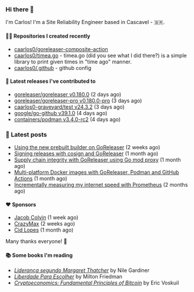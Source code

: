 ### Hi there 👋

I'm Carlos! I'm a Site Reliability Engineer based in Cascavel - 🇧🇷.

#### 👨‍💻 Repositories I created recently
- [caarlos0/goreleaser-composite-action](https://github.com/caarlos0/goreleaser-composite-action)
- [caarlos0/timea.go](https://github.com/caarlos0/timea.go) - timea.go (did you see what I did there?) is a simple library to print given times in &#34;time ago&#34; manner.
- [caarlos0/.github](https://github.com/caarlos0/.github) - github config

#### 🚀 Latest releases I've contributed to


- [goreleaser/goreleaser v0.180.0](https://github.com/goreleaser/goreleaser/releases/tag/v0.180.0) (2 days ago)
- [goreleaser/goreleaser-pro v0.180.0-pro](https://github.com/goreleaser/goreleaser-pro/releases/tag/v0.180.0-pro) (3 days ago)
- [caarlos0-graveyard/test v24.3.2](https://github.com/caarlos0-graveyard/test/releases/tag/v24.3.2) (3 days ago)
- [google/go-github v39.1.0](https://github.com/google/go-github/releases/tag/v39.1.0) (4 days ago)
- [containers/podman v3.4.0-rc2](https://github.com/containers/podman/releases/tag/v3.4.0-rc2) (4 days ago)

### 📄 Latest posts
- [Using the new prebuilt builder on GoReleaser](https://carlosbecker.com/posts/goreleaser-prebuilt/) (2 weeks ago)
- [Signing releases with cosign and GoReleaser](https://carlosbecker.com/posts/goreleaser-cosign/) (1 month ago)
- [Supply chain integrity with GoReleaser using Go mod proxy](https://carlosbecker.com/posts/supply-chain-goreleaser-go-mod-proxy/) (1 month ago)
- [Multi-platform Docker images with GoReleaser, Podman and GitHub Actions](https://carlosbecker.com/posts/goreleaser-actions-podman/) (1 month ago)
- [Incrementally measuring my internet speed with Prometheus](https://carlosbecker.com/posts/speedtest-prometheus/) (2 months ago)

#### ❤️ Sponsors
- [Jacob Colvin](https://github.com/MacroPower) (1 week ago)
- [CrazyMax](https://github.com/crazy-max) (2 weeks ago)
- [Cid Lopes](https://github.com/supercid) (1 month ago)

Many thanks everyone! 🙏

#### 📚 Some books I'm reading
- _[Liderança segundo Margaret Thatcher](https://www.goodreads.com/book/show/58997000-lideran-a-segundo-margaret-thatcher)_ by Nile Gardiner
- _[Liberdade Para Escolher](https://www.goodreads.com/book/show/17238591-liberdade-para-escolher)_ by Milton Friedman
- _[Cryptoeconomics: Fundamental Principles of Bitcoin](https://www.goodreads.com/book/show/56919322-cryptoeconomics)_ by Eric Voskuil
